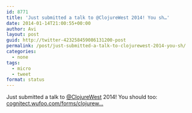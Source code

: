 ```yaml
---
id: 8771
title: 'Just submitted a talk to @ClojureWest 2014! You sh…'
date: 2014-01-14T21:00:55+00:00
author: Avi
layout: post
guid: http://twitter-423258459086131200-post
permalink: /post/just-submitted-a-talk-to-clojurewest-2014-you-sh/
categories:
  - none
tags:
  - micro
  - tweet
format: status
---
```

Just submitted a talk to [@ClojureWest](http://twitter.com/ClojureWest) 2014! You should too: [cognitect.wufoo.com/forms/clojurew…](https://cognitect.wufoo.com/forms/clojurewest-2014-call-for-presentations/)